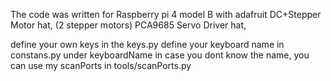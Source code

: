 The code was written for Raspberry pi 4 model B with
  adafruit DC+Stepper Motor hat, (2 stepper motors)
  PCA9685 Servo Driver hat,

define your own keys in the keys.py
define your keyboard name in constans.py under keyboardName
  in case you dont know the name, you can use my scanPorts in 
  tools/scanPorts.py
